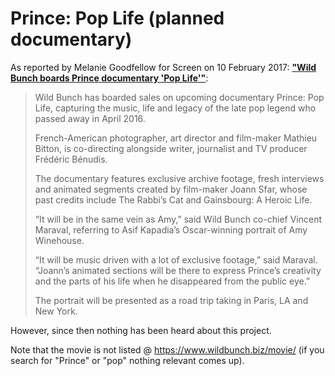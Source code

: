 
# Prince: Pop Life (planned documentary)

As reported by Melanie Goodfellow for Screen on 10 February 2017: [**"Wild Bunch boards Prince documentary 'Pop Life'"**](https://www.screendaily.com/news/wild-bunch-boards-prince-documentary-pop-life/5114689.article):

 > Wild Bunch has boarded sales on upcoming documentary Prince: Pop Life, capturing the music, life and legacy of the late pop legend who passed away in April 2016.
 >
 > French-American photographer, art director and film-maker Mathieu Bitton, is co-directing alongside writer, journalist and TV producer Frédéric Bénudis.
 >
 > The documentary features exclusive archive footage, fresh interviews and animated segments created by film-maker Joann Sfar, whose past credits include The Rabbi’s Cat and Gainsbourg: A Heroic Life.
 >
 > “It will be in the same vein as Amy,” said Wild Bunch co-chief Vincent Maraval, referring to Asif Kapadia’s Oscar-winning portrait of Amy Winehouse.
 >
 > “It will be music driven with a lot of exclusive footage,” said Maraval. “Joann’s animated sections will be there to express Prince’s creativity and the parts of his life when he disappeared from the public eye.”
 >
 > The portrait will be presented as a road trip taking in Paris, LA and New York.
 
However, since then nothing has been heard about this project.

Note that the movie is not listed @ https://www.wildbunch.biz/movie/ (if you search for "Prince" or "pop" nothing relevant comes up).

